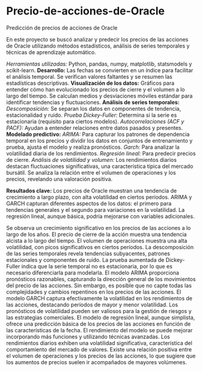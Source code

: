 # Precio-de-acciones-de-Oracle
Predicción de precios de acciones de Oracle

En este proyecto se buscó analizar y predecir los precios de las acciones de Oracle utilizando métodos estadísticos, análisis de series temporales y técnicas de aprendizaje automático. 

*Herramientas utilizadas:* Python, pandas, numpy, matplotlib, statsmodels y scikit-learn.
**Desarrollo:**
Las fechas se convierten en un índice para facilitar el análisis temporal.
Se verifican valores faltantes y se resumen las estadísticas descriptivas.
**Visualización de los datos:**
Gráficos para entender cómo han evolucionado los precios de cierre y el volumen a lo largo del tiempo.
Se calculan medios y desviaciones móviles estándar para identificar tendencias y fluctuaciones.
**Análisis de series temporales:**
*Descomposición:* Se separan los datos en componentes de tendencia, estacionalidad y ruido.
*Prueba Dickey-Fuller:* Determina si la serie es estacionaria (requisito para ciertos modelos).
*Autocorrelaciones (ACF y PACF):* Ayudan a entender relaciones entre datos pasados ​​y presentes.
**Modelado predictivo:**
*ARIMA:* Para capturar los patrones de dependencia temporal en los precios y dividir los datos en conjuntos de entrenamiento y prueba, ajusta el modelo y realiza pronósticos.
*Garch:* Para analizar la volatilidad diaria de los rendimientos.
*Regresión lineal:* Para predecir precios de cierre.
*Análisis de volatilidad y volumen:* Los rendimientos diarios destacan fluctuaciones significativas, una característica típica del mercado bursátil. Se analiza la relación entre el volumen de operaciones y los precios, revelando una valoración positiva.

**Resultados clave:**
Los precios de Oracle muestran una tendencia de crecimiento a largo plazo, con alta volatilidad en ciertos períodos.
ARIMA y GARCH capturan diferentes aspectos de los datos: el primero para tendencias generales y el segundo para variaciones en la volatilidad.
La regresión lineal, aunque básica, podría mejorarse con variables adicionales.




Se observa un crecimiento significativo en los precios de las acciones a lo largo de los años.
El precio de cierre de la acción muestra una tendencia alcista a lo largo del tiempo.
El volumen de operaciones muestra una alta volatilidad, con picos significativos en ciertos períodos.
La descomposición de las series temporales revela tendencias subyacentes, patrones estacionales y componentes de ruido.
La prueba aumentada de Dickey-Fuller indica que la serie temporal no es estacionaria, por lo que es necesario diferenciarla para modelarla.
El modelo ARIMA proporciona pronósticos razonables, capturando la dirección general de los movimientos del precio de las acciones.
Sin embargo, es posible que no capte todas las complejidades y cambios repentinos en los precios de las acciones.
El modelo GARCH captura efectivamente la volatilidad en los rendimientos de las acciones, destacando períodos de mayor y menor volatilidad.
Los pronósticos de volatilidad pueden ser valiosos para la gestión de riesgos y las estrategias comerciales.
El modelo de regresión lineal, aunque simplista, ofrece una predicción básica de los precios de las acciones en función de las características de la fecha.
El rendimiento del modelo se puede mejorar incorporando más funciones y utilizando técnicas avanzadas.
Los rendimientos diarios exhiben una volatilidad significativa, característica del comportamiento del mercado de valores.
Existe una relación positiva entre el volumen de operaciones y los precios de las acciones, lo que sugiere que los aumentos de precios suelen ir acompañados de mayores volúmenes.

